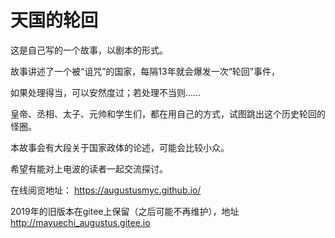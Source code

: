 # 天国的轮回
这是自己写的一个故事，以剧本的形式。

故事讲述了一个被“诅咒”的国家，每隔13年就会爆发一次“轮回”事件，

如果处理得当，可以安然度过；若处理不当则……

皇帝、丞相、太子、元帅和学生们，都在用自己的方式，试图跳出这个历史轮回的怪圈。

本故事会有大段关于国家政体的论述，可能会比较小众。

希望有能对上电波的读者一起交流探讨。

在线阅览地址： https://augustusmyc.github.io/

2019年的旧版本在gitee上保留（之后可能不再维护），地址 http://mayuechi_augustus.gitee.io
